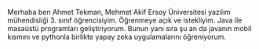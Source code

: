 Merhaba ben Ahmet Tekman, Mehmet Akif Ersoy Üniversitesi yazılım mühendisliği 3. sınıf öğrencisiyim. Öğrenmeye açık ve istekliyim.
Java ile masaüstü programları geliştiriyorum. Bunun yanı sıra şu an da javanın mobil kısmını ve pythonla birlikte yapay zeka uygulamalarını öğreniyorum. 

